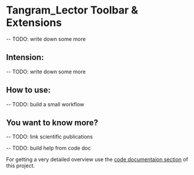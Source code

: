 Tangram_Lector Toolbar & Extensions
=========
-- TODO: write down some more


## Intension:

-- TODO: write down some more

## How to use:

--	TODO: build a small workflow


## You want to know more?

--	TODO: link scientific publications

--	TODO: build help from code doc

For getting a very detailed overview use the [code documentaion section](/Help/index.html) of this project.

